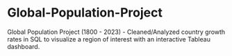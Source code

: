 # Global-Population-Project
Global Population Project (1800 - 2023) - Cleaned/Analyzed country growth rates in SQL to visualize a region of interest with an interactive Tableau dashboard.  
